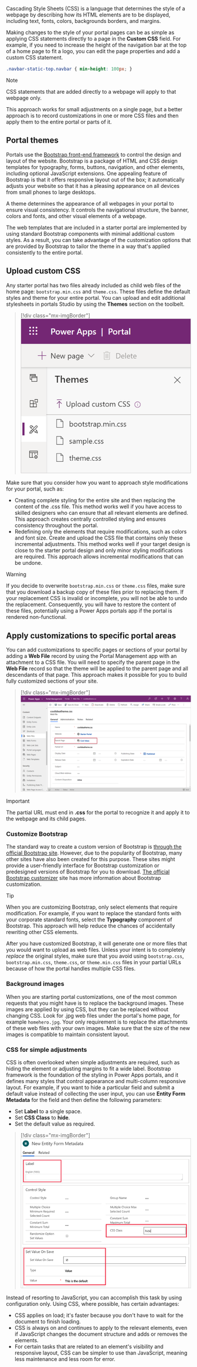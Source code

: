 Cascading Style Sheets (CSS) is a language that determines the style of a webpage by describing how its HTML elements are to be displayed, including text, fonts, colors, backgrounds borders, and margins.

Making changes to the style of your portal pages can be as simple as applying CSS statements directly to a page in the **Custom CSS** field. For example, if you need to increase the height of the navigation bar at the top of a home page to fit a logo, you can edit the page properties and add a custom CSS statement.

```css
.navbar-static-top.navbar { min-height: 100px; }
```

> [!NOTE]
> CSS statements that are added directly to a webpage will apply to that webpage only.

This approach works for small adjustments on a single page, but a better approach is to record customizations in one or more CSS files and then apply them to the entire portal or parts of it.

## Portal themes

Portals use the [Bootstrap front-end framework](http://getbootstrap.com/?azure-portal=true) to control the design and layout of the website. Bootstrap is a package of HTML and CSS design templates for typography, forms, buttons, navigation, and other elements, including optional JavaScript extensions. One appealing feature of Bootstrap is that it offers responsive layout out of the box; it automatically adjusts your website so that it has a pleasing appearance on all devices from small phones to large desktops.

A theme determines the appearance of all webpages in your portal to ensure visual consistency. It controls the navigational structure, the banner, colors and fonts, and other visual elements of a webpage.

The web templates that are included in a starter portal are implemented by using standard Bootstrap components with minimal additional custom styles. As a result, you can take advantage of the customization options that are provided by Bootstrap to tailor the theme in a way that's applied consistently to the entire portal.

## Upload custom CSS

Any starter portal has two files already included as child web files of the home page: `bootstrap.min.css` and `theme.css`. These files define the default styles and theme for your entire portal. You can upload and edit additional stylesheets in portals Studio by using the **Themes** section on the toolbelt.

> [!div class="mx-imgBorder"]
> [![CSS Editing](../media/css-edit.png)](../media/css-edit.png#lightbox)

Make sure that you consider how you want to approach style modifications for your portal, such as:

- Creating complete styling for the entire site and then replacing the content of the .css file. This method works well if you have access to skilled designers who can ensure that all relevant elements are defined. This approach creates centrally controlled styling and ensures consistency throughout the portal.
- Redefining only the elements that require modifications, such as colors and font size. Create and upload the CSS file that contains only these incremental adjustments. This method works well if your target design is close to the starter portal design and only minor styling modifications are required. This approach allows incremental modifications that can be undone.

> [!WARNING]
> If you decide to overwrite `bootstrap.min.css` or `theme.css` files, make sure that you download a backup copy of these files prior to replacing them. If your replacement CSS is invalid or incomplete, you will not be able to undo the replacement. Consequently, you will have to restore the content of these files, potentially using a Power Apps portals app if the portal is rendered non-functional.

## Apply customizations to specific portal areas

You can add customizations to specific pages or sections of your portal by adding a **Web File** record by using the Portal Management app with an attachment to a CSS file. You will need to specify the parent page in the **Web File** record so that the theme will be applied to the parent page and all descendants of that page. This approach makes it possible for you to build fully customized sections of your site.

> [!div class="mx-imgBorder"]
> [![Custom Theme for Section](../media/custom-theme-section.png)](../media/custom-theme-section.png#lightbox)

> [!IMPORTANT]
> The partial URL must end in **.css** for the portal to recognize it and apply it to the webpage and its child pages.

### Customize Bootstrap

The standard way to create a custom version of Bootstrap is [through the official Bootstrap site](http://getbootstrap.com/customize/#less-variables/?azure-portal=true). However, due to the popularity of Bootstrap, many other sites have also been created for this purpose. These sites might provide a user-friendly interface for Bootstrap customization or predesigned versions of Bootstrap for you to download. [The official Bootstrap customizer](http://getbootstrap.com/customize/?azure-portal=true) site has more information about Bootstrap customization.

> [!TIP]
> When you are customizing Bootstrap, only select elements that require modification. For example, if you want to replace the standard fonts with your corporate standard fonts, select the **Typography** component of Bootstrap. This approach will help reduce the chances of accidentally rewriting other CSS elements.

After you have customized Bootstrap, it will generate one or more files that you would want to upload as web files. Unless your intent is to completely *replace* the original styles, make sure that you avoid using `bootstrap.css`, `bootstrap.min.css`, `theme.css`, or `theme.min.css` files in your partial URLs because of how the portal handles multiple CSS files.

### Background images

When you are starting portal customizations, one of the most common requests that you might have is to replace the background images. These images are applied by using CSS, but they can be replaced without changing CSS. Look for .jpg web files under the portal's home page, for example `homehero.jpg`. Your only requirement is to replace the attachments of these web files with your own images. Make sure that the size of the new images is compatible to maintain consistent layout.

### CSS for simple adjustments

CSS is often overlooked when simple adjustments are required, such as hiding the element or adjusting margins to fit a wide label. Bootstrap framework is the foundation of the styling in Power Apps portals, and it defines many styles that control appearance and multi-column responsive layout. For example, if you want to hide a particular field and submit a default value instead of collecting the user input, you can use **Entity Form Metadata** for the field and then define the following parameters:

- Set **Label** to a single space.
- Set **CSS Class** to **hide**.
- Set the default value as required.

> [!div class="mx-imgBorder"]
> [![Hide field and set default](../media/hide-default.png)](../media/hide-default.png#lightbox)

Instead of resorting to JavaScript, you can accomplish this task by using configuration only. Using CSS, where possible, has certain advantages:

- CSS applies on load; it's faster because you don't have to wait for the document to finish loading.
- CSS is always on and continues to apply to the relevant elements, even if JavaScript changes the document structure and adds or removes the elements.
- For certain tasks that are related to an element's visibility and responsive layout, CSS can be simpler to use than JavaScript, meaning less maintenance and less room for error.
